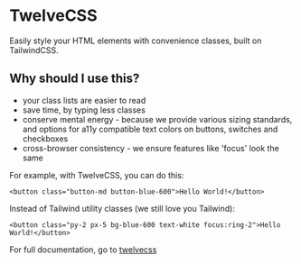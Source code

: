 # TwelveCSS

Easily style your HTML elements with convenience classes, built on TailwindCSS.

## Why should I use this?

- your class lists are easier to read
- save time, by typing less classes
- conserve mental energy - because we provide various sizing standards, and options for a11y compatible text colors on buttons, switches and checkboxes
- cross-browser consistency - we ensure features like 'focus' look the same

For example, with TwelveCSS, you can do this:

```
<button class="button-md button-blue-600">Hello World!</button>
```

Instead of Tailwind utility classes (we still love you Tailwind):

```
<button class="py-2 px-5 bg-blue-600 text-white focus:ring-2">Hello World!</button>
```

For full documentation, go to [twelvecss](https://twelvecss.com/docs)